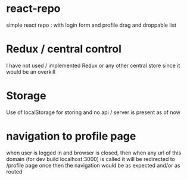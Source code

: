 # react-repo
simple react repo : with login form and profile drag and droppable list

# Redux / central control
I have not used / implemented Redux or any other central store since it would be an overkill

# Storage
Use of localStorage for storing and no api / server is present as of now

# navigation to profile page
when user is logged in and browser is closed, then when any url of this domain (for dev build localhost:3000) is called it will be redirected to /profile page once then the navigation would be as expected and/or as routed
